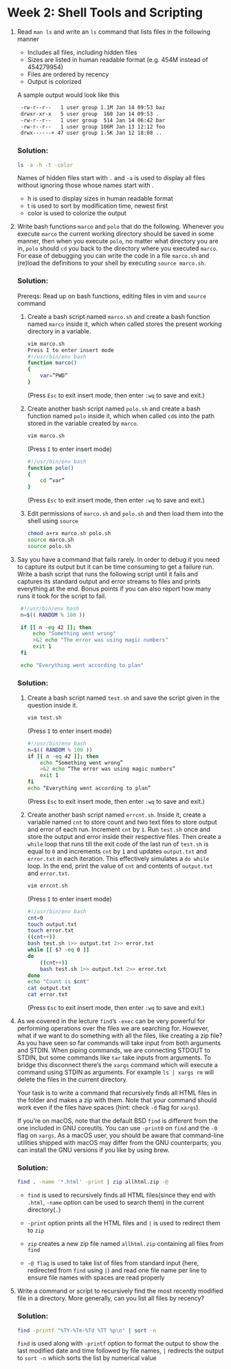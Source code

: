 # Week 2: Shell Tools and Scripting

1. Read `man ls` and write an `ls` command that lists files in the following manner
   * Includes all files, including hidden files
   * Sizes are listed in human readable format (e.g. 454M instead of 454279954)
   * Files are ordered by recency
   * Output is colorized

   A sample output would look like this
   ```bash
    -rw-r--r--   1 user group 1.1M Jan 14 09:53 baz
    drwxr-xr-x   5 user group  160 Jan 14 09:53 .
    -rw-r--r--   1 user group  514 Jan 14 06:42 bar
    -rw-r--r--   1 user group 106M Jan 13 12:12 foo
    drwx------+ 47 user group 1.5K Jan 12 18:08 ..
   ```
    ### Solution:
    
    ```bash
    ls -a -h -t -color
    ```
    
    Names of hidden files start with `.` and `-a` is used to display all files without ignoring those whose names
    start with .
    - h is used to display sizes in human readable format
    - t is used to sort by modification time, newest first
    - color is used to colorize the output
2. Write bash functions `marco` and `polo` that do the following. Whenever you execute `marco` the current working directory should be saved in some manner, then when you execute `polo`, no matter what directory you are in, `polo` should `cd` you back to the directory where you executed `marco`. For ease of debugging you can write the code in a file `marco.sh` and (re)load the definitions to your shell by executing `source marco.sh`.
   ### Solution:
   Prereqs: Read up on bash functions, editing files in vim and `source` command
   1. Create a bash script named `marco.sh` and create a bash function named `marco` inside it, which when called stores the present working directory in a variable.

        ```bash
        vim marco.sh
        Press I to enter insert mode
        #!/usr/bin/env bash
        function marco()
        {
            var=”PWD”
        }
        ```
        (Press `Esc` to exit insert mode, then enter `:wq` to save and exit.)

   2. Create another bash script named `polo.sh` and create a bash function named `polo` inside it,
   which when called `cd`s into the path stored in the variable created by `marco`.
   
        ```bash
        vim marco.sh
        ```

        (Press `I` to enter insert mode)

        ```bash   
        #!/usr/bin/env bash
        function polo()
        {
            cd “var”
        }
        ```
        (Press `Esc` to exit insert mode, then enter `:wq` to save and exit.)

   3. Edit permissions of `marco.sh` and `polo.sh` and then load them into the shell using `source`
        ```bash
        chmod a+rx marco.sh polo.sh
        source marco.sh
        source polo.sh
        ```
3. Say you have a command that fails rarely. In order to debug it you need to capture its output but it can be time consuming to get a failure run. Write a bash script that runs the following script until it fails and captures its standard output and error streams to files and prints everything at the end. Bonus points if you can also report how many runs it took for the script to fail.
   ```bash
    #!/usr/bin/env bash
    n=$(( RANDOM % 100 ))

    if [[ n -eq 42 ]]; then
        echo "Something went wrong"
        >&2 echo "The error was using magic numbers"
        exit 1
    fi

    echo "Everything went according to plan"
   ```
   ### Solution:
   1. Create a bash script named `test.sh` and save the script given in the question inside it.
        ```bash
        vim test.sh
        ```
        (Press `I` to enter insert mode)

        ```bash
        #!/usr/bin/env bash
        n=$(( RANDOM % 100 ))
        if [[ n -eq 42 ]]; then
            echo “Something went wrong”
            >&2 echo “The error was using magic numbers”
            exit 1
        fi
        echo “Everything went according to plan”
        ```

        (Press `Esc` to exit insert mode, then enter `:wq` to save and exit.)

    2. Create another bash script named `errcnt.sh`. Inside it, create a variable named `cnt` to store
    count and two text files to store output and error of each run. Increment `cnt` by `1`. Run
    `test.sh` once and store the output and error inside their respective files. Then create a `while` loop that runs till the exit code of the last run of `test.sh` is equal to `0` and increments `cnt` by `1` and updates `output.txt` and `error.txt` in each iteration. This effectively simulates a `do while` loop. In the end, print the value of `cnt` and contents of `output.txt` and `error.txt`.

        ```bash
        vim errcnt.sh
        ```
        (Press `I` to enter insert mode)
    
        ```bash
        #!/usr/bin/env bash
        cnt=0
        touch output.txt
        touch error.txt
        ((cnt++))
        bash test.sh 1>> output.txt 2>> error.txt
        while [[ $? -eq 0 ]]
        do
            ((cnt++))
            bash test.sh 1>> output.txt 2>> error.txt
        done
        echo "Count is $cnt"
        cat output.txt
        cat error.txt
        ```

        (Press `Esc` to exit insert mode, then enter `:wq` to save and exit.)
    
4. As we covered in the lecture `find`’s `-exec` can be very powerful for performing operations over the files we are searching for. However, what if we want to do something with all the files, like creating a zip file? As you have seen so far commands will take input from both arguments and STDIN. When piping commands, we are connecting STDOUT to STDIN, but some commands like `tar` take inputs from arguments. To bridge this disconnect there’s the `xargs` command which will execute a command using STDIN as arguments. For example `ls | xargs rm` will delete the files in the current directory.

    Your task is to write a command that recursively finds all HTML files in the folder and makes a zip with them. Note that your command should work even if the files have spaces (hint: check `-d` flag for `xargs`).

    If you’re on macOS, note that the default BSD `find` is different from the one included in GNU coreutils. You can use `-print0` on `find` and the `-0` flag on `xargs`. As a macOS user, you should be aware that command-line utilities shipped with macOS may differ from the GNU counterparts; you can install the GNU versions if you like by using brew.

    ### Solution:
    ```bash
    find . -name '*.html' -print | zip allhtml.zip -@
    ```
    * `find` is used to recursively finds all HTML files(since they end with `.html`, `-name` option can be used to search them) in the current directory(`.`)
    
    * `-print` option prints all the HTML files and `|` is used to redirect them to `zip`
    
    * `zip` creates a new zip file named `allhtml.zip` containing all files from `find`

    * `-@ flag` is used to take list of files from standard input (here, redirected from `find` using `|`) and read one file name per line to ensure file names with spaces are read properly

5. Write a command or script to recursively find the most recently modified file in a directory. More generally, can you list all files by recency?
    ### Solution:
    ```bash
    find -printf "%TY-%Tm-%Td %TT %p\n" | sort -n
    ```
    `find` is used along with `-printf` option to format the output to show the last modified date and time followed by file names, `|` redirects the output to `sort -n` which sorts the list by numerical value



